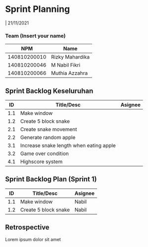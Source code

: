 # Sprint Planning 
| 21/11/2021

### Team (Insert your name)
| NPM           | Name        |
| ------------- |-------------|
| 140810200010  | Rizky Mahardika    |
| 140810200046  | M Nabil Fikri    |
| 140810200066  | Muthia Azzahra |

## Sprint Backlog Keseluruhan 
| ID  | Title/Desc | Asignee | 
| --- | ---------- | ------- | 
| 1.1 | Make window |  | 
| 1.2 | Create 5 block snake |  | 
| 2.1 | Create snake movement | | 
| 2.2 | Generate random apple | |
| 3.1 | Increase snake length when eating apple | |
| 3.2 | Game over condition | |
| 4.1 | Highscore system | | 

## Sprint Backlog Plan (Sprint 1)
| ID  | Title/Desc | Asignee | 
| --- | ---------- | ------- | 
| 1.1 | Make window | Nabil | 
| 1.2 | Create 5 block snake | Nabil | 

## Retrospective 

Lorem ipsum dolor sit amet
